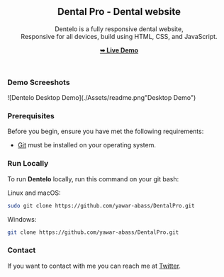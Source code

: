 <div align="center">
  
 
 

  <br />
  <br />

  <h2 align="center">Dental Pro - Dental website</h2>

  Dentelo is a fully responsive dental website, <br />Responsive for all devices, build using HTML, CSS, and JavaScript.

  <a href="https://yawar-abass.github.io/DentalPro/"><strong>➥ Live Demo</strong></a>

</div>

<br />

### Demo Screeshots

![Dentelo Desktop Demo](./Assets/readme.png"Desktop Demo")

### Prerequisites

Before you begin, ensure you have met the following requirements:

* [Git](https://git-scm.com/downloads "Download Git") must be installed on your operating system.

### Run Locally

To run **Dentelo** locally, run this command on your git bash:

Linux and macOS:

```bash
sudo git clone https://github.com/yawar-abass/DentalPro.git
```

Windows:

```bash
git clone https://github.com/yawar-abass/DentalPro.git
```

### Contact

If you want to contact with me you can reach me at [Twitter](https://www.twitter.com/yawarabass01).

